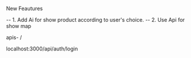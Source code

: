 New Feautures

-- 1. Add Ai for show product according to user's choice.
-- 2. Use Api for show map 


apis- /


localhost:3000/api/auth/login